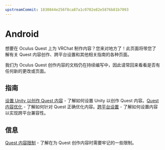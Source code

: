 ```yaml
---
upstreamCommit: 1830844e256f8ca87a1c0702e82e5876b81b7093
---
```


# Android

想要在 Oculus Quest 上为 VRChat 制作内容？您来对地方了！此页面将带您了解有关 Quest 内容创作、跨平台设置和其他相关指南的各种页面。

我们为 Oculus Quest 创作内容的文档仍在持续编写中，因此请常回来看看是否有任何新的更改或页面。

## 指南

[设置 Unity 以创作 Quest 内容](/creators.vrchat.com/platforms/android/setting-up-unity-for-creating-quest-content.md) - 了解如何设置 Unity 以创作 Quest 内容。[Quest 内容优化](/creators.vrchat.com/platforms/android/quest-content-optimization.md) - 了解如何针对 Quest 正确优化内容。[跨平台设置](/creators.vrchat.com/platforms/android/cross-platform-setup.md) - 了解如何设置内容以实现跨平台兼容性。

## 信息

[Quest 内容限制](/creators.vrchat.com/platforms/android/quest-content-limitations.md) - 了解在为 Quest 创作内容时需要牢记的一些限制。